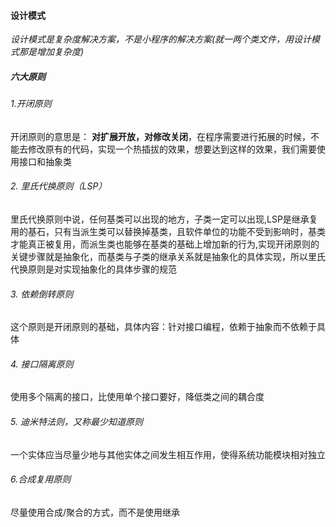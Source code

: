 #### 设计模式

*设计模式是复杂度解决方案，不是小程序的解决方案(就一两个类文件，用设计模式那是增加复杂度)*

##### 六大原则

###### 1.开闭原则

开闭原则的意思是： **对扩展开放，对修改关闭**，在程序需要进行拓展的时候，不能去修改原有的代码，实现一个热插拔的效果，想要达到这样的效果，我们需要使用接口和抽象类

###### 2. 里氏代换原则（LSP）

里氏代换原则中说，任何基类可以出现的地方，子类一定可以出现,LSP是继承复用的基石，只有当派生类可以替换掉基类，且软件单位的功能不受到影响时，基类才能真正被复用，而派生类也能够在基类的基础上增加新的行为,实现开闭原则的关键步骤就是抽象化，而基类与子类的继承关系就是抽象化的具体实现，所以里氏代换原则是对实现抽象化的具体步骤的规范

###### 3. 依赖倒转原则

这个原则是开闭原则的基础，具体内容：针对接口编程，依赖于抽象而不依赖于具体

###### 4. 接口隔离原则

使用多个隔离的接口，比使用单个接口要好，降低类之间的耦合度

###### 5. 迪米特法则，又称最少知道原则

一个实体应当尽量少地与其他实体之间发生相互作用，使得系统功能模块相对独立

###### 6.合成复用原则

尽量使用合成/聚合的方式，而不是使用继承